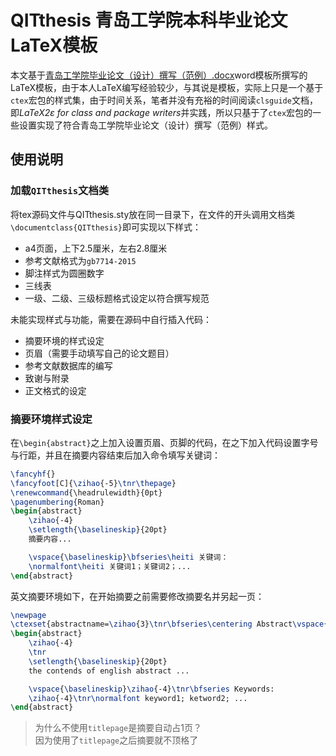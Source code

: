 # QITthesis 青岛工学院本科毕业论文LaTeX模板

本文基于[青岛工学院毕业论文（设计）撰写（范例）.docx](https://github.com/jkfx/QITthesis/blob/master/%E9%9D%92%E5%B2%9B%E5%B7%A5%E5%AD%A6%E9%99%A2%E6%AF%95%E4%B8%9A%E8%AE%BA%E6%96%87%EF%BC%88%E8%AE%BE%E8%AE%A1%EF%BC%89%E6%92%B0%E5%86%99%EF%BC%88%E8%8C%83%E4%BE%8B%EF%BC%89.docx)word模板所撰写的LaTeX模板，由于本人LaTeX编写经验较少，与其说是模板，实际上只是一个基于`ctex`宏包的样式集，由于时间关系，笔者并没有充裕的时间阅读`clsguide`文档，即*LaTeX2ε for class and package writers*并实践，所以只基于了`ctex`宏包的一些设置实现了符合青岛工学院毕业论文（设计）撰写（范例）样式。

## 使用说明

### 加载`QITthesis`文档类

将tex源码文件与QITthesis.sty放在同一目录下，在文件的开头调用文档类`\documentclass{QITthesis}`即可实现以下样式：

- a4页面，上下2.5厘米，左右2.8厘米
- 参考文献格式为`gb7714-2015`
- 脚注样式为圆圈数字
- 三线表
- 一级、二级、三级标题格式设定以符合撰写规范

未能实现样式与功能，需要在源码中自行插入代码：

- 摘要环境的样式设定
- 页眉（需要手动填写自己的论文题目）
- 参考文献数据库的编写
- 致谢与附录
- 正文格式的设定

### 摘要环境样式设定

在`\begin{abstract}`之上加入设置页眉、页脚的代码，在之下加入代码设置字号与行距，并且在摘要内容结束后加入命令填写关键词：

```latex
\fancyhf{}
\fancyfoot[C]{\zihao{-5}\tnr\thepage}
\renewcommand{\headrulewidth}{0pt}
\pagenumbering{Roman}
\begin{abstract}
    \zihao{-4}
    \setlength{\baselineskip}{20pt}
    摘要内容...

    \vspace{\baselineskip}\bfseries\heiti 关键词：
    \normalfont\heiti 关键词1；关键词2；...
\end{abstract}
```

英文摘要环境如下，在开始摘要之前需要修改摘要名并另起一页：

```latex
\newpage
\ctexset{abstractname=\zihao{3}\tnr\bfseries\centering Abstract\vspace{.75\baselineskip}}
\begin{abstract}
    \zihao{-4}
    \tnr
    \setlength{\baselineskip}{20pt}
    the contends of english abstract ...

    \vspace{\baselineskip}\zihao{-4}\tnr\bfseries Keywords:
    \zihao{-4}\tnr\normalfont keyword1; ketword2; ...
\end{abstract}
```

> 为什么不使用`titlepage`是摘要自动占1页？\
> 因为使用了`titlepage`之后摘要就不顶格了

